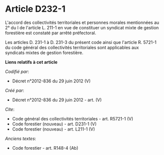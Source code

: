 # Article D232-1

L'accord des collectivités territoriales et personnes morales mentionnées au 2° du I de l'article L. 211-1 en vue de
constituer un syndicat mixte de gestion forestière est constaté par arrêté préfectoral. 

Les articles D. 231-1 à D. 231-3 du présent code ainsi que l'article R. 5721-1 du code général des collectivités
territoriales sont applicables aux syndicats mixtes de gestion forestière.

**Liens relatifs à cet article**

_Codifié par_:

  - Décret n°2012-836 du 29 juin 2012 (V)

_Créé par_:

  - Décret n°2012-836 du 29 juin 2012 - art. (V)

_Cite_:

  - Code général des collectivités territoriales - art. R5721-1 (V)
  - Code forestier (nouveau) - art. D231-1 (V)
  - Code forestier (nouveau) - art. L211-1 (V)

_Anciens textes_:

  - Code forestier - art. R148-4 (Ab)
